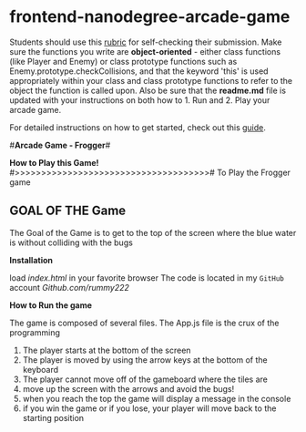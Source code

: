 frontend-nanodegree-arcade-game
===============================

Students should use this [rubric](https://review.udacity.com/#!/projects/2696458597/rubric) for self-checking their submission. Make sure the functions you write are **object-oriented** - either class functions (like Player and Enemy) or class prototype functions such as Enemy.prototype.checkCollisions, and that the keyword 'this' is used appropriately within your class and class prototype functions to refer to the object the function is called upon. Also be sure that the **readme.md** file is updated with your instructions on both how to 1. Run and 2. Play your arcade game.

For detailed instructions on how to get started, check out this [guide](https://docs.google.com/document/d/1v01aScPjSWCCWQLIpFqvg3-vXLH2e8_SZQKC8jNO0Dc/pub?embedded=true).

#**Arcade Game  - Frogger**#

**How to Play this Game!**
#>>>>>>>>>>>>>>>>>>>>>>>>>>>>>>>>>>>>>#
To Play the Frogger game

**GOAL OF THE Game**
----------------------
The Goal of the Game is to get to the top of the screen where the blue water is
without colliding with the bugs

**Installation**
>>>>>>>>>>>>>>>>>>>>>>>>>>>>>>>>>>>>>
load _index.html_ in your favorite browser
The code is located in my `GitHub` account _Github.com/rummy222_

**How to Run the game**
>>>>>>>>>>>>>>>>>>>>>>>>>>>>>>>>>>>>>
The game is composed of several files.  The App.js file is
the crux of the programming

1.  The player starts at the bottom of the screen
2.  The player is moved by using the arrow keys at the bottom of the keyboard
3.  The player cannot move off of the gameboard where the tiles are
4.  move up the screen with the arrows and avoid the bugs!
5.  when you reach the top the game will display a message in the console
6.  if you win the game or if you lose, your player will move back to the starting position
